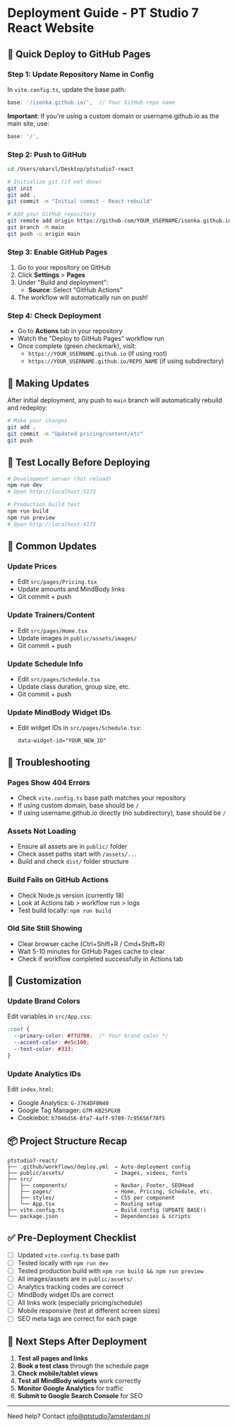 # Deployment Guide - PT Studio 7 React Website

## 🎯 Quick Deploy to GitHub Pages

### Step 1: Update Repository Name in Config

In `vite.config.ts`, update the base path:

```typescript
base: '/isonka.github.io/',  // Your GitHub repo name
```

**Important**: If you're using a custom domain or username.github.io as the main site, use:
```typescript
base: '/',
```

### Step 2: Push to GitHub

```bash
cd /Users/okarsl/Desktop/ptstudio7-react

# Initialize git (if not done)
git init
git add .
git commit -m "Initial commit - React rebuild"

# Add your GitHub repository
git remote add origin https://github.com/YOUR_USERNAME/isonka.github.io.git
git branch -M main
git push -u origin main
```

### Step 3: Enable GitHub Pages

1. Go to your repository on GitHub
2. Click **Settings** > **Pages**
3. Under "Build and deployment":
   - **Source**: Select "GitHub Actions"
4. The workflow will automatically run on push!

### Step 4: Check Deployment

- Go to **Actions** tab in your repository
- Watch the "Deploy to GitHub Pages" workflow run
- Once complete (green checkmark), visit:
  - `https://YOUR_USERNAME.github.io` (if using root)
  - `https://YOUR_USERNAME.github.io/REPO_NAME` (if using subdirectory)

## 🔄 Making Updates

After initial deployment, any push to `main` branch will automatically rebuild and redeploy:

```bash
# Make your changes
git add .
git commit -m "Updated pricing/content/etc"
git push
```

## 🧪 Test Locally Before Deploying

```bash
# Development server (hot reload)
npm run dev
# Open http://localhost:5173

# Production build test
npm run build
npm run preview
# Open http://localhost:4173
```

## 📝 Common Updates

### Update Prices
- Edit `src/pages/Pricing.tsx`
- Update amounts and MindBody links
- Git commit + push

### Update Trainers/Content
- Edit `src/pages/Home.tsx`
- Update images in `public/assets/images/`
- Git commit + push

### Update Schedule Info
- Edit `src/pages/Schedule.tsx`
- Update class duration, group size, etc.
- Git commit + push

### Update MindBody Widget IDs
- Edit widget IDs in `src/pages/Schedule.tsx`:
  ```tsx
  data-widget-id="YOUR_NEW_ID"
  ```

## 🚨 Troubleshooting

### Pages Show 404 Errors
- Check `vite.config.ts` base path matches your repository
- If using custom domain, base should be `/`
- If using username.github.io directly (no subdirectory), base should be `/`

### Assets Not Loading
- Ensure all assets are in `public/` folder
- Check asset paths start with `/assets/...`
- Build and check `dist/` folder structure

### Build Fails on GitHub Actions
- Check Node.js version (currently 18)
- Look at Actions tab > workflow run > logs
- Test build locally: `npm run build`

### Old Site Still Showing
- Clear browser cache (Ctrl+Shift+R / Cmd+Shift+R)
- Wait 5-10 minutes for GitHub Pages cache to clear
- Check if workflow completed successfully in Actions tab

## 🎨 Customization

### Update Brand Colors
Edit variables in `src/App.css`:
```css
:root {
  --primary-color: #ffd700;  /* Your brand color */
  --accent-color: #e5c100;
  --text-color: #333;
}
```

### Update Analytics IDs
Edit `index.html`:
- Google Analytics: `G-J7K4DF0N40`
- Google Tag Manager: `GTM-KB25PGXB`
- Cookiebot: `b7046d56-8fa7-4aff-9789-7c95656f78f5`

## 📦 Project Structure Recap

```
ptstudio7-react/
├── .github/workflows/deploy.yml  ← Auto-deployment config
├── public/assets/                ← Images, videos, fonts
├── src/
│   ├── components/               ← Navbar, Footer, SEOHead
│   ├── pages/                    ← Home, Pricing, Schedule, etc.
│   ├── styles/                   ← CSS per component
│   └── App.tsx                   ← Routing setup
├── vite.config.ts                ← Build config (UPDATE BASE!)
└── package.json                  ← Dependencies & scripts
```

## ✅ Pre-Deployment Checklist

- [ ] Updated `vite.config.ts` base path
- [ ] Tested locally with `npm run dev`
- [ ] Tested production build with `npm run build && npm run preview`
- [ ] All images/assets are in `public/assets/`
- [ ] Analytics tracking codes are correct
- [ ] MindBody widget IDs are correct
- [ ] All links work (especially pricing/schedule)
- [ ] Mobile responsive (test at different screen sizes)
- [ ] SEO meta tags are correct for each page

## 🌟 Next Steps After Deployment

1. **Test all pages and links**
2. **Book a test class** through the schedule page
3. **Check mobile/tablet views**
4. **Test all MindBody widgets** work correctly
5. **Monitor Google Analytics** for traffic
6. **Submit to Google Search Console** for SEO

---

Need help? Contact info@ptstudio7amsterdam.nl

